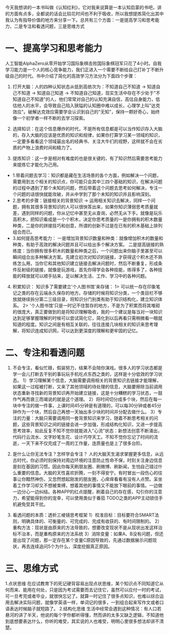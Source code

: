 今天我想讲的一本书叫做《认知红利》，它对我来说算是一本认知启蒙的书吧，讲的方面有点多，全都说的话会比较花时间也不利于吸收，所以我想提炼简化出其中我认为有指导价值的地方来分享一下。总共有三个方面：一是提高学习和思考能力，二是专注和看透问题，三是思维方式

# 一、提高学习和思考能力
人工智能AlphaZero从零开始学习国际象棋击败国际象棋冠军只花了4小时。自我学习能力是一个人的核心竞争能力，我们正进入一个需要不断给自己打补丁不断升级自己的时代。书中介绍了简化的高效学习方法分为下面四个步骤：
1. 打开大脑：人的四种认知状态从低到高依次为：不知道自己不知道 -> 知道自己不知道 -> 知道自己知道 -> 不知道自己知道，现实生活中存在不少处于"不知道自己不知道"的人，他们常常对自己的认知充满自信，高估自身能力，低估他人的水平，会导致自己陷入狭隘的认知圈中难以成长，心理学上叫"达克效应"。破解达克效应需要学会认识到自己的"无知"，保持一颗好奇心，始终像一个初学者一样不断的去学习探索。

2. 选择知识：在这个信息爆炸的时代，不是所有信息都是可以当作知识存入大脑的，存入大脑的应该是优质的知识和规律，如果你打算学习某一领域的知识，一定要多看看这个领域最出名的经典书、关注大牛们的视野，这样就不会在劣质的产物上浪费时间和精力了。

3. 提炼知识：这一步是相对有难度的也是很关键的，有了知识然后需要思考能力来提炼它才能化为己用。
  * 1.带着问题去学习：知识都是藏在生活场景的各个方面，例如解决一个问题，需要用到五个相关的知识点，你可能只会其中三四个基础的知识，在解决问题的过程中遇到了那个未知的问题，然后带着这个问题去思考如何解决，专注一个问题的话很快就能攻破，并从中学到了那个未知的知识并且影响深刻。
  * 2.思考的步骤：链接相关的背景知识 -> 运用相关知识去解决，同样一个问题，拥有其很多背景知识的人可以很快答出来，如果你知识薄弱思考质量就差，遇到同样的问题，你从记忆中甚至无从查询，必然无从下手。就像是玩乐高积木，把知识看成是一个个积木，决定你思考质量的一是你拥有的积木数量种类，二是你的拼接技巧和创意，所谓的创新不过是在已有的积木基础上排列组合而已。
  * 3.如何提高思考能力：
    一是增加背景知识数量和种类：就像增加积木的数量和种类，有助于高效的解决问题并且可以给出多个解决方案。
    二是提高链接的熟练度：当你拥有很多积木的数量和种类之后，一个问题出来你脑子里甚至可以瞬间组合出多种解决方案。先建立初次对知识的链接，才获得这个积木还不熟练怎么用，当你它和其他知识建立链接去解决问题时，然后不断重复，形成条件反射级的链接，就像是玩游戏，首先你得学会各种技能，练得多了，各种技能的释放就可以顺手拈来，足以解决生活、工作、学习中的各种问题。

4. 积累知识：
知识多了需要建立'个人图书馆'来存储：
  1> 可以统一存在印象笔记之类的存在云端永久保存的地方。存储的时候将知识分类，一个类目栏不够放就继续拆分第二三级目录，将知识分门别类有助于知识结构化，建立知识体系。
  2> '个人图书馆'只是一时记不住暂存的地方，不是为了积累而将其堆砌的很庞大，真正要做到的是将知识理解吸收，我的一个建议是每当对一块知识达到足够掌握理解的时候可以尝试简化它，简化到以后再看只需稍微看一眼就知道的程度。知识之间是有相互关联的，往往连接几块相关的知识来思考理解，将知识连成知识网，可以达到更深度的理解和更牢固的记忆。

# 二、专注和看透问题
1. 不会专注，看似忙碌，假装努力，结果不会陪你演戏。很多人的学习状态都是学一会儿打断去干别的事玩玩手机吃点东西之类的，这样是十分低效的学习状态。
  1）学习理解某个信息，大脑需要调用相关的背景知识去链接才能理解，如果这一过程被打断，又来了其他领域的待处理的信息，大脑要擦除当前调用状态重新寻找新的背景知识再开始建立链接，这是十分糟糕的学习状态，一鼓作气再而衰三而竭说的就是这个道理。
  2）将时间切分成多个块，然后在每一块中专注的做一件事，上课时间45分钟是有道理的，可以每30分钟或者45分钟作为一个块，然后自己再想一天抽出多少块的时间并分配去做什么。
  3）专注的力量：大脑只需要调用同一套背景知识来学习，随着不断思考相关的问题，这些背景知识之间的链接会进一步加强，形成结构化知识，又进一步提高思考效率，如此反复不知不觉你就能进入"心流"状态：新想法创意不断涌出，代码行云流水、文字妙笔生花、设计巧夺天工。不知不觉你忘记了时间的流逝，一天下来不仅完成了一周的工作量，连质量也是上了很多台阶。
2. 是什么让你无法专注？怎样学会专注？
人的大脑天生渴求掌握更多信息，从远古时代，你必须时刻保持对周边环境的注意防止性命不保，时刻关注身边信息是刻在基因的习惯。因此你每天刷朋友圈、刷微博、刷新闻，生怕自己错过什么重要的信息。大脑的天性喜欢折腾，一刻不得安宁。有时冒出一段伤心的往事让你黯然神伤，又忽然想起刚发的朋友圈，心痒痒看看有没有人点赞。呆坐着工作学习却又不想被束缚，想着其他的事情又不能放下眼前的事情。一边做一边分心一边纠结。各种APP的红点提醒，刷着自己的存在感，勾引你的注意力，希望能得到你的宠幸，可以使用类似于番茄 TODO之类的APP主动锁住手机避免受其干扰。

3. 看透问题的本质：透析三棱镜思考框架
1）校准目标：目标要符合SMART法则，明确具体的、可衡量的、可完成的、完成有收获的、有时间限制的。
2）重构方法：现状是由原来的方法导致的，想要改变现状不是从现状出发这样治标不治本，而是重构原来的方法系统
3）消除变量：如果A、B没有问题，但还是出现了问题，那一定存在某个变量C原因导致的，先通过数据展示问题现状，再去连续追问5个为什么，深度挖掘真正原因。

# 三、思维方式
1.点状思维
在应试教育下的死记硬背容易出现点状思维，某个知识点不同知道它从何而来、能用在何处，只是因为考试需要而去记住它，虽然可以应付一时的考试，可一旦考完或者毕业，就很快忘记了。就算一时记住了很多点知识，也难以综合运用去解决实际问题，就像学英语一样，单词记的很多，一到组合起来写作文或者口语表达时候脑子就短路了。
2.结构化思维
生活中经常会遇到这种情况：有人口若悬河的讲了半天，他说的每个字你都听得懂，然而讲的太多又缺乏逻辑，不知道他到底想要表达什么，你听的难受，其实说的人也难受，明明心里很多想法却讲不清楚。
